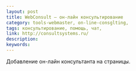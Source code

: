 ```yaml
---
layout: post
title: WebConsult — он-лайн консультирование
category: tools-webmaster, on-line-consglting, 
tags: консультирование, помощь, чат, 
link: http://consultsystems.ru/
description: 
keywords: 
---
```


<p>Добавление он-лайн консультанта на страницы.</p>
